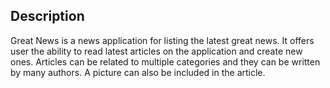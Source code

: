 ## Description

Great News is a news application for listing the latest great news. It offers user the ability to read latest articles on the application and create new ones. Articles can be related to multiple categories and they can be written by many authors. A picture can also be included in the article.  